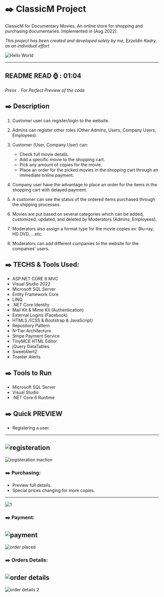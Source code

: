 # :black_nib: ClassicM Project 
ClassicM for Documentary Movies, An online store for shopping and purchasing documentaries. Implemented in (Aug 2022).

*This project has been created and developed solely by me, Ezzeldin Kadry, as an individual effort*

![Hello World](https://user-images.githubusercontent.com/110013767/189065093-f3f0225d-e9ce-480d-bc73-ae0aa0e9c481.gif)

---

**README READ** :watch:  : **01:04** 
---
*Press* `.` *For Perfect Preview of the code*
## :black_nib: Description

 1. Customer user can register/login to the website.
 2. Admins can register other roles (Other Admins, Users, 	Company Users, Employees).
 3. Customer (User, Company User) can:
	 - Check full movie details.
	 - Add a specific movie to the shopping cart.
	 - Pick any amount of copies for the movie.
	 - Place an order for the picked movies in the shopping cart through an immediate online payment.
		 
 4. Company user have the advantage to place an order for the items in the shopping cart with delayed payment.
 5. A customer can see the status of the ordered items purchased through the shipping processes. 

 6. Movies are put based on several categories which can be added, customized, updated, and deleted by Moderators (Admins, Employees).
 7. Moderators also assign a format type for the movie copies ex: Blu-ray, HD DVD, …etc.  
 8. Moderators can add different companies to the website for the companies' users.


## :black_nib: TECHS & Tools Used:
- ASP.NET CORE 6 MVC
- Visual Studio 2022
- Microsoft SQL Server
- Entity Framework Core
- LINQ
- .NET Core Identity 
- Mail Kit & Mime Kit (Authentication)
- External Logins (Facebook)
- HTML5 /(CSS & Bootstrap & JavaScript)
- Repository Pattern
- N-Tier Architecture
- Stripe Payment Service
- TinyMCE HTML Editor
- jQuery DataTables
- SweetAlert2
- Toaster Alerts

## :black_nib: Tools to Run
- Microsoft SQL Server
- Visual Studio
- .NET Core 6 Runtime


## :black_nib: Quick PREVIEW
- Registering a user.
---
![registeration](https://user-images.githubusercontent.com/110013767/189069414-5183bbd7-6b8b-499e-884f-aea1bee65ca6.png)
---
![registeration inaction](https://user-images.githubusercontent.com/110013767/189069383-37951a20-bd51-4b87-8423-798919d2f4c6.png)

### :black_nib: Purchasing:
- Preview full details.
- Special prices changing for more copies.
---
![1](https://user-images.githubusercontent.com/110013767/189072410-b88af24b-6c98-4728-8779-9f0a657b71b3.gif)
### :black_nib: Payment:
![payment](https://user-images.githubusercontent.com/110013767/189074248-adcb3e72-75ee-44f1-891c-4ed3daf5cdf4.png)
---
![order placed](https://user-images.githubusercontent.com/110013767/189073964-8808138f-82c2-4076-afab-6c363f8f1395.png)
### :black_nib: Orders Details:
![order details](https://user-images.githubusercontent.com/110013767/189073968-a311c292-77e9-48a4-aa49-a2985f3d5465.png)
---
![order details 2](https://user-images.githubusercontent.com/110013767/189074779-85de42ec-d20f-4873-9129-ad3f60231455.png)
